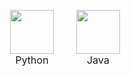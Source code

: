 <table align="center" cellspacing="20" cellpadding="0" border="0" style="border-collapse: separate;">
  <tr>
    <td align="center">
      <img src="https://cdn.jsdelivr.net/gh/devicons/devicon@latest/icons/python/python-original.svg" width="70" /><br>Python
    </td>
    <td align="center">
      <img src="https://cdn.jsdelivr.net/gh/devicons/devicon@latest/icons/java/java-original.svg" width="70" /><br>Java
    </td>
    <!-- diğer hücreler -->
  </tr>
</table>
